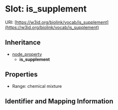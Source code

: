 # Slot: is_supplement

URI: [https://w3id.org/biolink/vocab/is_supplement](https://w3id.org/biolink/vocab/is_supplement)




## Inheritance

* [node_property](node_property.md)
    * **is_supplement**



## Properties

 * Range: chemical mixture



## Identifier and Mapping Information





